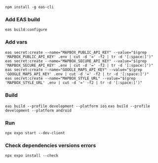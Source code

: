 `npm install -g eas-cli`

### Add EAS build

`eas build:configure`

### Add vars
```
eas secret:create --name="MAPBOX_PUBLIC_API_KEY" --value="$(grep 'MAPBOX_PUBLIC_API_KEY' .env | cut -d '=' -f2 | tr -d '[:space:]')"
eas secret:create --name="MAPBOX_SECURE_API_KEY" --value="$(grep 'MAPBOX_SECURE_API_KEY' .env | cut -d '=' -f2 | tr -d '[:space:]')"
eas secret:create --name="GOOGLE_MAPS_API_KEY" --value="$(grep 'GOOGLE_MAPS_API_KEY' .env | cut -d '=' -f2 | tr -d '[:space:]')"
eas secret:create --name="MAPBOX_STYLE_URL" --value="$(grep 'MAPBOX_STYLE_URL' .env | cut -d '=' -f2 | tr -d '[:space:]')"
```

### Build
`eas build --profile development --platform ios`
`eas build --profile development --platform android`

### Run
`npx expo start --dev-client`

### Check dependencies versions errors
`npx expo install --check`

